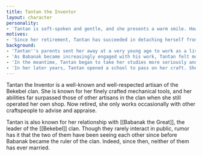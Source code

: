 ```yaml
---
title: Tantan the Inventor
layout: character
personality:
- 'Tantan is soft-spoken and gentle, and she presents a warm smile. However, she also appears to carry a great weight with her, and she is rarely truly happy. Her depression is partly the result of her long and strained relationship with Babanak, and also partly due to her feeling of inferiority to her sister, [[Janjan the Uncowed]]. Aside from that, she loves talking about her latest hobby: modeling the entire [[Bekebel Citadel]] in miniature inside her workshop.'
motives:
- 'Since her retirement, Tantan has succeeded in detaching herself from her work. For the most part, she is no longer invested in the clan or its activities and cares only in a personal way for its people, especially her friends and students. She also loves learning new things, and is always exploring topics she never had a chance to study during her career.'
background:
- 'Tantan''s parents sent her away at a very young age to work as a live-in apprentice to a carpenter, [[Benden the Inventor]]. Benden mostly ignored his apprentices, of which there were five, leaving them to their own devices in the citadel. During this time, Tantan became close friends with the other apprentices and spent most of her time exploring the citadel with them. She also met Babanak, at that time the son of the clan''s ruler [[Gava the Supreme]]. Tantan and Babanak became very close, and were considering marriage when Gava became unable to rule the clan due to a debilitating injury. Babanak took her place, with both him and Tantan imagining that his mother would soon recover and that he would only rule the clan temporarily as a steward. However, Gava never recovered and eventually passed away, leaving Babanak the ruler of the clan.'
- 'As Babanak became increasingly engaged with his work, Tantan felt more and more distant from him. She asked that they marry so that she could join him in his work, but Babanak refused, insisting that his seers foresaw doom. Tantan became frustrated and her relationship with Babanak became strained, but they continued to see each other when they could.'
- 'In the meantime, Tantan began to take her studies more seriously and worked with Benden to develop carpentry tools and techniques which bolstered his business. After only a few more years, Benden retired early and left his shop and his remaining apprentices to Tantan. Tantan flourished without Benden''s restrictions, and her expertise grew more quickly than ever. Her creations pushed the state-of-the-art again and again, making a name for herself in the citadel.'
- 'In her later years, Tantan opened a school to pass on her craft. She taught up to eight students at once, many of whom became distinguished craftspeople in their own right. Indeed, many consider Tantan''s school to be her greatest contribution to the Bekebel clan. She continued to teach carpentry at the school for many years, even as she hired other teachers to run classes on other subjects. By the time she finally retired, the school had a strong reputation and continued to attract new students. It is now one of the best schools in the citadel, and every parent dreams of their children being admitted. Tantan occasionally visits the school during special events, but mostly remains in her own personal workshop constructing her miniature model of [[Bekebel Citadel]].'
---
```


Tantan the Inventor is a well-known and well-respected artisan of the Bekebel clan. She is known for her finely crafted mechanical tools, and her abilities far surpassed those of other artisans in the clan when she still operated her own shop. Now retired, she only works occasionally with other craftspeople to advise and appraise.

Tantan is also known for her relationship with [[Babanak the Great]], the leader of the [[Bekebel]] clan. Though they rarely interact in public, rumor has it that the two of them have been seeing each other since before Babanak became the ruler of the clan. Indeed, since then, neither of them has ever married.
